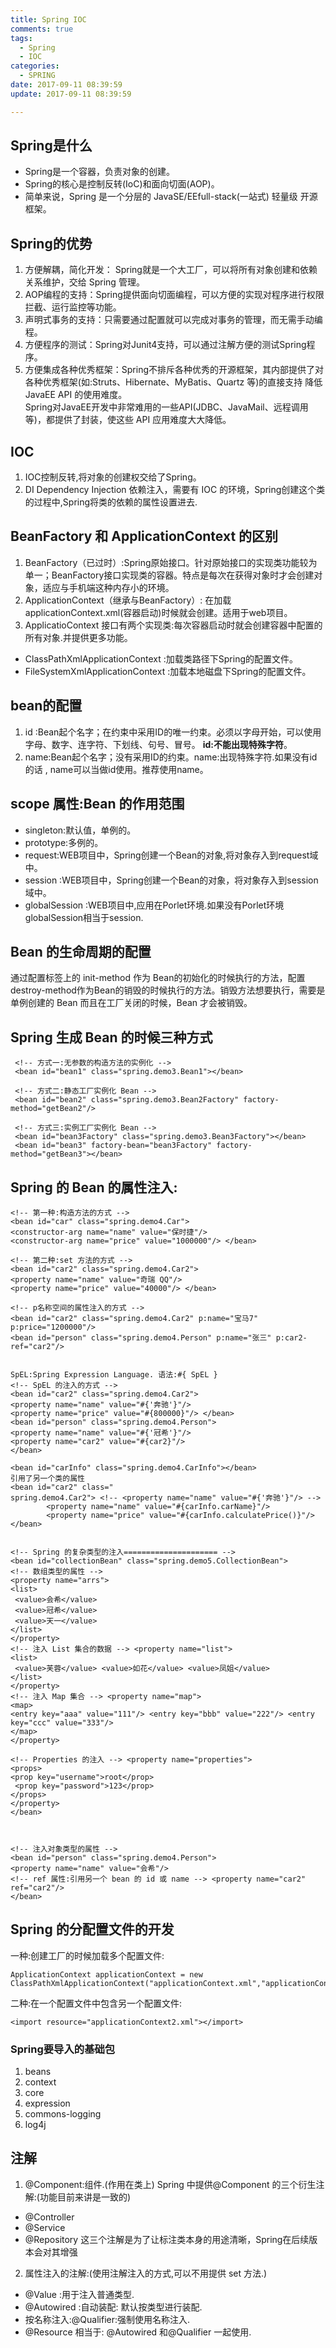 ```yaml
---
title: Spring IOC
comments: true
tags:
  - Spring
  - IOC
categories:
  - SPRING
date: 2017-09-11 08:39:59
update: 2017-09-11 08:39:59

---
```


## Spring是什么

* Spring是一个容器，负责对象的创建。
* Spring的核心是控制反转(IoC)和面向切面(AOP)。
* 简单来说，Spring 是一个分层的 JavaSE/EEfull-stack(一站式) 轻量级 开源框架。

## Spring的优势
1. 方便解耦，简化开发：
Spring就是一个大工厂，可以将所有对象创建和依赖关系维护，交给 Spring 管理。
2. AOP编程的支持：Spring提供面向切面编程，可以方便的实现对程序进行权限拦截、运行监控等功能。
3. 声明式事务的支持：只需要通过配置就可以完成对事务的管理，而无需手动编程。
4. 方便程序的测试：Spring对Junit4支持，可以通过注解方便的测试Spring程序。
5. 方便集成各种优秀框架：Spring不排斥各种优秀的开源框架，其内部提供了对各种优秀框架(如:Struts、Hibernate、MyBatis、Quartz 等)的直接支持 降低 JavaEE API 的使用难度。          
Spring对JavaEE开发中非常难用的一些API(JDBC、JavaMail、远程调用等)，都提供了封装，使这些 API 应用难度大大降低。

## IOC 
1. IOC控制反转,将对象的创建权交给了Spring。
2. DI Dependency Injection 依赖注入，需要有 IOC 的环境，Spring创建这个类的过程中,Spring将类的依赖的属性设置进去.

## BeanFactory 和 ApplicationContext 的区别
1. BeanFactory（已过时）:Spring原始接口。针对原始接口的实现类功能较为单一；BeanFactory接口实现类的容器。特点是每次在获得对象时才会创建对象，适应与手机端这种内存小的环境。
2. ApplicationContext（继承与BeanFactory）: 在加载applicationContext.xml(容器启动)时候就会创建。适用于web项目。
3. ApplicatioContext 接口有两个实现类:每次容器启动时就会创建容器中配置的所有对象.并提供更多功能。
 * ClassPathXmlApplicationContext :加载类路径下Spring的配置文件。
 * FileSystemXmlApplicationContext :加载本地磁盘下Spring的配置文件。

 
## bean的配置
1. id :Bean起个名字；在约束中采用ID的唯一约束。必须以字母开始，可以使用字母、数字、连字符、下划线、句号、冒号。 **id:不能出现特殊字符**。
2. name:Bean起个名字；没有采用ID的约束。name:出现特殊字符.如果<bean>没有id的话 , name可以当做id使用。推荐使用name。

## scope 属性:Bean 的作用范围
* singleton:默认值，单例的。
* prototype:多例的。
* request:WEB项目中，Spring创建一个Bean的对象,将对象存入到request域中。
* session :WEB项目中，Spring创建一个Bean的对象，将对象存入到session域中。
* globalSession :WEB项目中,应用在Porlet环境.如果没有Porlet环境globalSession相当于session.

## Bean 的生命周期的配置
通过配置<bean>标签上的 init-method 作为 Bean的初始化的时候执行的方法，配置destroy-method作为Bean的销毁的时候执行的方法。销毁方法想要执行，需要是单例创建的 Bean 而且在工厂关闭的时候，Bean 才会被销毁。

##  Spring 生成 Bean 的时候三种方式
```
 <!-- 方式一:无参数的构造方法的实例化 -->
 <bean id="bean1" class="spring.demo3.Bean1"></bean>

 <!-- 方式二:静态工厂实例化 Bean -->
 <bean id="bean2" class="spring.demo3.Bean2Factory" factory-method="getBean2"/>

 <!-- 方式三:实例工厂实例化 Bean -->
 <bean id="bean3Factory" class="spring.demo3.Bean3Factory"></bean> 
 <bean id="bean3" factory-bean="bean3Factory" factory-method="getBean3"></bean>

```

## Spring 的 Bean 的属性注入:

```
<!-- 第一种:构造方法的方式 -->
<bean id="car" class="spring.demo4.Car">
<constructor-arg name="name" value="保时捷"/>
<constructor-arg name="price" value="1000000"/> </bean>

<!-- 第二种:set 方法的方式 -->
<bean id="car2" class="spring.demo4.Car2">
<property name="name" value="奇瑞 QQ"/>
<property name="price" value="40000"/> </bean>

<!-- p名称空间的属性注入的方式 -->
<bean id="car2" class="spring.demo4.Car2" p:name="宝马7" p:price="1200000"/>
<bean id="person" class="spring.demo4.Person" p:name="张三" p:car2-ref="car2"/>


SpEL:Spring Expression Language. 语法:#{ SpEL }
<!-- SpEL 的注入的方式 -->
<bean id="car2" class="spring.demo4.Car2">
<property name="name" value="#{'奔驰'}"/>
<property name="price" value="#{800000}"/> </bean>
<bean id="person" class="spring.demo4.Person"> 
<property name="name" value="#{'冠希'}"/>
<property name="car2" value="#{car2}"/>
</bean>

<bean id="carInfo" class="spring.demo4.CarInfo"></bean>
引用了另一个类的属性
<bean id="car2" class=" 
spring.demo4.Car2"> <!-- <property name="name" value="#{'奔驰'}"/> -->
        <property name="name" value="#{carInfo.carName}"/>
        <property name="price" value="#{carInfo.calculatePrice()}"/>
</bean>


<!-- Spring 的复杂类型的注入===================== -->
<bean id="collectionBean" class="spring.demo5.CollectionBean">
<!-- 数组类型的属性 --> 
<property name="arrs">
<list>
 <value>会希</value>
 <value>冠希</value>
 <value>天一</value>
</list>
</property>
<!-- 注入 List 集合的数据 --> <property name="list">
<list>
 <value>芙蓉</value> <value>如花</value> <value>凤姐</value>
</list>
</property>
<!-- 注入 Map 集合 --> <property name="map">
<map>
<entry key="aaa" value="111"/> <entry key="bbb" value="222"/> <entry key="ccc" value="333"/>
</map>
</property>

<!-- Properties 的注入 --> <property name="properties">
<props>
<prop key="username">root</prop>
 <prop key="password">123</prop>
</props>
</property>
</bean>



<!-- 注入对象类型的属性 -->
<bean id="person" class="spring.demo4.Person">
<property name="name" value="会希"/>
<!-- ref 属性:引用另一个 bean 的 id 或 name --> <property name="car2" ref="car2"/>
</bean>
```


## Spring 的分配置文件的开发
一种:创建工厂的时候加载多个配置文件:

```
ApplicationContext applicationContext = new ClassPathXmlApplicationContext("applicationContext.xml","applicationContext2.xml");
```
二种:在一个配置文件中包含另一个配置文件:

```
<import resource="applicationContext2.xml"></import>
```


### Spring要导入的基础包
1. beans
2. context
3. core
4. expression
5. commons-logging
6. log4j



## 注解
1. @Component:组件.(作用在类上)Spring 中提供@Component 的三个衍生注解:(功能目前来讲是一致的)
 * @Controller * @Service * @Repository这三个注解是为了让标注类本身的用途清晰，Spring在后续版本会对其增强

2. 属性注入的注解:(使用注解注入的方式,可以不用提供 set 方法.) * @Value :用于注入普通类型. * @Autowired :自动装配: 默认按类型进行装配. 
 * 按名称注入:@Qualifier:强制使用名称注入. 
 * @Resource 相当于: @Autowired 和@Qualifier 一起使用.